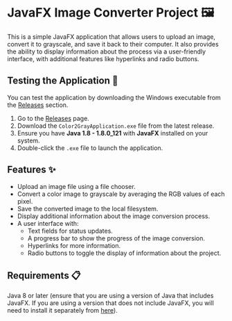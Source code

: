 # JavaFX Image Converter Project 🖼️

This is a simple JavaFX application that allows users to upload an image, convert it to grayscale, and save it back to their computer. 
It also provides the ability to display information about the process via a user-friendly interface, with additional 
features like hyperlinks and radio buttons.

## Testing the Application 🚀 
You can test the application by downloading the Windows executable from the [Releases](https://github.com/adelinavaitus/color2gray-application/releases) section.
1. Go to the [Releases](https://github.com/adelinavaitus/color2gray-application/releases) page.
2. Download the `Color2GrayApplication.exe` file from the latest release.
3. Ensure you have **Java 1.8 - 1.8.0_121** with **JavaFX** installed on your system.
4. Double-click the `.exe` file to launch the application.

   
## Features ✨
- Upload an image file using a file chooser.
- Convert a color image to grayscale by averaging the RGB values of each pixel.
- Save the converted image to the local filesystem.
- Display additional information about the image conversion process.
- A user interface with:
  - Text fields for status updates.
  - A progress bar to show the progress of the image conversion.
  - Hyperlinks for more information.
  - Radio buttons to toggle the display of information about the project.
 
## Requirements 📋
Java 8 or later (ensure that you are using a version of Java 
that includes JavaFX. If you are using a version that does not include JavaFX, 
you will need to install it separately from [here](https://openjfx.io/)).
